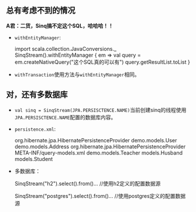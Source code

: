 ## 总有考虑不到的情况
__A君：二货，Sinq搞不定这个SQL，哈哈哈！！__
+ `withEntityManager`:

    import scala.collection.JavaConversions._
    SinqStream().withEntityManager {
      em =>
        val query = em.createNativeQuery("这个SQL真的可以有")
        query.getResultList.toList
    }

+ `withTransaction`使用方法与`withEntityManager`相同。

## 对，还有多数据库
+ `val sinq = SinqStream(JPA.PERSISCTENCE.NAME)`当前创建sinq的线程使用`JPA.PERSISCTENCE.NAME`配置的数据库内容。
+ `persistence.xml`:

    <?xml version="1.0" encoding="UTF-8"?>
    <persistence version="2.0" xmlns="http://java.sun.com/xml/ns/persistence"
                 xmlns:xsi="http://www.w3.org/2001/XMLSchema-instance"
                 xsi:schemaLocation="http://java.sun.com/xml/ns/persistence http://java.sun.com/xml/ns/persistence/persistence_2_0.xsd">
        <persistence-unit name="h2" transaction-type="RESOURCE_LOCAL">
            <provider>org.hibernate.jpa.HibernatePersistenceProvider</provider>
            <class>demo.models.User</class>
            <class>demo.models.Address</class>
            <properties>
                <property name="hibernate.connection.provider_class" value="io.sinq.support.DruidConnectionProvider"/>
                <property name="driverClassName" value="org.h2.Driver"/>
                <property name="url" value="jdbc:h2:~/test"/>
                <property name="username" value="sa"/>
                <property name="password" value=""/>
                <!-- hibernate -->
                <property name="hibernate.dialect" value="org.hibernate.dialect.H2Dialect"/>
                <property name="hibernate.hbm2ddl.auto" value="update"/>
            </properties>
        </persistence-unit>
        <persistence-unit name="postgres" transaction-type="RESOURCE_LOCAL">
            <provider>org.hibernate.jpa.HibernatePersistenceProvider</provider>
            <mapping-file>META-INF/query-models.xml</mapping-file>
            <class>demo.models.Teacher</class>
            <class>models.Husband</class>
            <class>models.Student</class>
            <properties>
                <property name="hibernate.connection.provider_class" value="io.sinq.support.DruidConnectionProvider"/>
                <property name="driverClassName" value="org.postgres.Driver"/>
                <property name="url" value="jdbc:postgres://localhost:5432/test"/>
                <property name="username" value="postgres"/>
                <property name="password" value=""/>
                <!-- hibernate -->
                <property name="hibernate.dialect" value="org.hibernate.dialect.PostgreSQL9Dialect"/>
                <property name="hibernate.hbm2ddl.auto" value="update"/>
            </properties>
        </persistence-unit>
    </persistence>

+ 多数据库：

    SinqStream("h2").select().from()...         //使用h2定义的配置数据源

    SinqStream("postgres").select().from()...   //使用postgres定义的配置数据源

